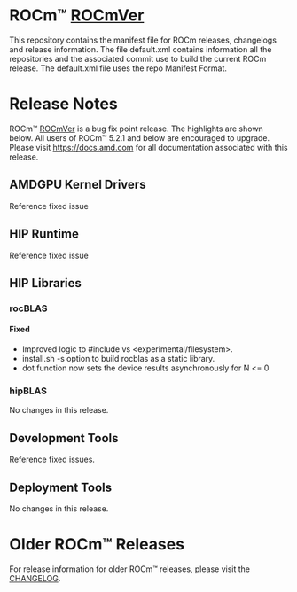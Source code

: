 
# ROCm™ [ROCmVer]
This repository contains the manifest file for ROCm releases, changelogs and release information. The file default.xml contains information all the repositories and the associated commit use to build the current ROCm release. The default.xml file uses the repo Manifest Format.

# Release Notes
ROCm™ [ROCmVer] is a bug fix point release. The highlights are shown below. All users of ROCm™ 5.2.1 and below are encouraged to upgrade. Please visit https://docs.amd.com for all documentation associated with this release.
## AMDGPU Kernel Drivers
Reference fixed issue
## HIP Runtime
Reference fixed issue
## HIP Libraries
### rocBLAS
#### Fixed
- Improved logic to #include <filesystem> vs <experimental/filesystem>.
- install.sh -s option to build rocblas as a static library.
- dot function now sets the device results asynchronously for N <= 0
### hipBLAS

No changes in this release.
## Development Tools
Reference fixed issues.
## Deployment Tools
No changes in this release.

# Older ROCm™ Releases
For release information for older ROCm™ releases, please visit the [CHANGELOG](CHANGELOG.md).

[ROCmVer]: 5.2.2